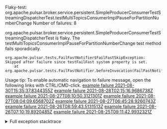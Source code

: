         
Flaky-test: org.apache.pulsar.broker.service.persistent.SimpleProducerConsumerTestStreamingDispatcherTest.testMultiTopicsConsumerImplPauseForPartitionNumberChange
Number of failures: 8

org.apache.pulsar.broker.service.persistent.SimpleProducerConsumerTestStreamingDispatcherTest is flaky. The testMultiTopicsConsumerImplPauseForPartitionNumberChange test method fails sporadically.

```
org.apache.pulsar.tests.FailFastNotifier$FailFastSkipException: Skipped after failure since testFailFast system property is set.
	at org.apache.pulsar.tests.FailFastNotifier.beforeInvocation(FailFastNotifier.java:88)

```

Usage tip: To enable automatic navigation to failure message, open the following links with CTRL/CMD-click.
[example failure 2021-08-30T15:35:37.8344355Z](https://github.com/apache/pulsar/runs/3463119398?check_suite_focus=true#step:9:2547)
[example failure 2021-08-28T02:15:16.9686738Z](https://github.com/apache/pulsar/runs/3448473880?check_suite_focus=true#step:9:1544)
[example failure 2021-08-27T08:10:50.3121301Z](https://github.com/apache/pulsar/runs/3440980370?check_suite_focus=true#step:9:1615)
[example failure 2021-08-27T08:04:09.6568702Z](https://github.com/apache/pulsar/runs/3440855241?check_suite_focus=true#step:9:1540)
[example failure 2021-08-27T06:45:28.9260743Z](https://github.com/apache/pulsar/runs/3440411158?check_suite_focus=true#step:9:1541)
[example failure 2021-08-26T08:59:43.5131513Z](https://github.com/apache/pulsar/runs/3430539961?check_suite_focus=true#step:9:2250)
[example failure 2021-08-26T07:10:19.8920485Z](https://github.com/apache/pulsar/runs/3429892136?check_suite_focus=true#step:9:1602)
[example failure 2021-08-25T09:11:42.9932321Z](https://github.com/apache/pulsar/runs/3420085427?check_suite_focus=true#step:10:1546)


<details>
<summary>Full exception stacktrace</summary>
<code><pre>
org.apache.pulsar.tests.FailFastNotifier$FailFastSkipException: Skipped after failure since testFailFast system property is set.
	at org.apache.pulsar.tests.FailFastNotifier.beforeInvocation(FailFastNotifier.java:88)

</pre></code>
</details>

